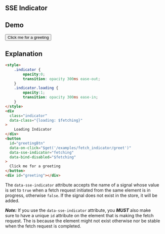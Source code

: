 ## SSE Indicator

## Demo

<div class="flex flex-col gap-4">
  <div class="flex gap-2">
    <div class="loading-dots text-primary" data-class="{'loading ml-4': $fetching}"></div>
    <button id="greetingBtn" class="flex-1 btn btn-primary" data-on-click="$get('/examples/fetch_indicator/greet')" data-sse-indicator="fetching" data-testid="greeting_button" data-bind-disabled="$fetching" >
      Click me for a greeting
    </button>
  </div>
  <div id="greeting"></div>
</div>

## Explanation

```html
<style>
    .indicator {
        opacity:0;
        transition: opacity 300ms ease-out;
    }
    .indicator.loading {
        opacity:1;
        transition: opacity 300ms ease-in;
    }
</style>
<div
  class="indicator"
  data-class="{loading: $fetching}"
>
    Loading Indicator
</div>
<button
  id="greetingBtn"
  data-on-click="$get('/examples/fetch_indicator/greet')"
  data-sse-indicator="fetching"
  data-bind-disabled="$fetching"
>
  Click me for a greeting
</button>
<div id="greeting"></div>
```

The `data-sse-indicator` attribute accepts the name of a signal whose value is set to `true` when a fetch request initiated from the same element is in progress, otherwise `false`. If the signal does not exist in the store, it will be added.

***Note:*** If you use the `data-sse-indicator` attribute, you ***MUST*** also make sure to have a unique `id` attribute on the element that is making the fetch request.  The is because the element might not exist otherwise nor be stable when the fetch request is completed.
